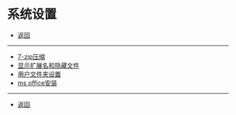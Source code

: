 # 系统设置

- [返回](../README.md)

---

- [7-zip压缩](./7-zip.md)
- [显示扩展名和隐藏文件](./file-ext.md)
- [用户文件夹设置](./user-file.md)
- [ms office安装](./office.md)

---

- [返回](../README.md)

<!-- js处理背景和css样式 -->
<script type="module" src="/js/github.js"></script>
